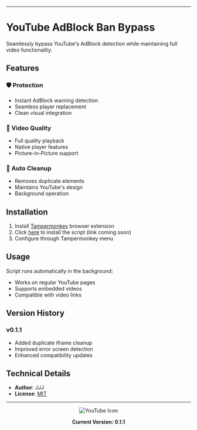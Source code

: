 
---
# YouTube AdBlock Ban Bypass

Seamlessly bypass YouTube's AdBlock detection while maintaining full video functionality.

## Features

### 🛡️ Protection
- Instant AdBlock warning detection
- Seamless player replacement
- Clean visual integration

### 🎥 Video Quality
- Full quality playback
- Native player features
- Picture-in-Picture support

### 🔄 Auto Cleanup
- Removes duplicate elements
- Maintains YouTube's design
- Background operation

## Installation

1. Install [Tampermonkey](https://www.tampermonkey.net/) browser extension
2. Click [here](#) to install the script (link coming soon)
3. Configure through Tampermonkey menu

## Usage

Script runs automatically in the background:
- Works on regular YouTube pages
- Supports embedded videos
- Compatible with video links

## Version History

### v0.1.1
- Added duplicate iframe cleanup
- Improved error screen detection
- Enhanced compatibility updates

## Technical Details

- **Author**: JJJ
- **License**: [MIT](https://choosealicense.com/licenses/mit/)

---

<div align="center">
<img src="https://www.google.com/s2/favicons?sz=64&domain=youtube.com" alt="YouTube Icon">

**Current Version: 0.1.1**
</div>
